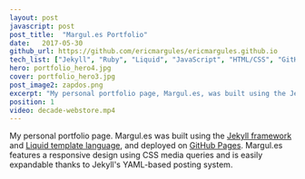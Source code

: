 ```yaml
---
layout: post
javascript: post
post_title:  "Margul.es Portfolio"
date:   2017-05-30
github_url: https://github.com/ericmargules/ericmargules.github.io
tech_list: ["Jekyll", "Ruby", "Liquid", "JavaScript", "HTML/CSS", "GitHub Pages"]
hero: portfolio_hero4.jpg
cover: portfolio_hero3.jpg
post_image2: zapdos.png
excerpt: "My personal portfolio page, Margul.es, was built using the Jekyll framework and Liquid template language, and deployed to GitHub Pages. Margul.es features a responsive design using CSS media queries and is easily expandable thanks to Jekyll's YAML-based posting system."
position: 1
video: decade-webstore.mp4
---
```


My personal portfolio page. Margul.es was built using the [Jekyll framework](https://jekyllrb.com) and [Liquid template language](http://shopify.github.io/liquid), and deployed on [GitHub Pages](https://pages.github.com). Margul.es features a responsive design using CSS media queries and is easily expandable thanks to Jekyll's YAML-based posting system.
